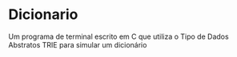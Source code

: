 # Dicionario
Um programa de terminal escrito em C que utiliza o Tipo de Dados Abstratos TRIE para simular um dicionário
